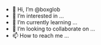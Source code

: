- 👋 Hi, I’m @boxglob
- 👀 I’m interested in ...
- 🌱 I’m currently learning ...
- 💞️ I’m looking to collaborate on ...
- 📫 How to reach me ...

<!---
boxglob/boxglob is a ✨ special ✨ repository because its `README.md` (this file) appears on your GitHub profile.
You can click the Preview link to take a look at your changes.
--->
